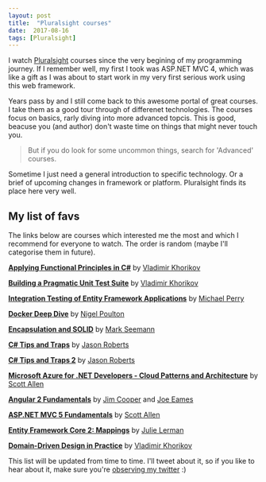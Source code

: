 ```yaml
---
layout: post
title:  "Pluralsight courses"
date:  2017-08-16
tags: [Pluralsight]
---
```


I watch [Pluralsight](https://www.pluralsight.com/) courses since the very begining of my programming journey. If I remember well, my first I took was ASP.NET MVC 4, which was like a gift as I was about to start work in my very first serious work using this web framework.

Years pass by and I still come back to this awesome portal of great courses. I take them as a good tour through of differenet technologies. The courses focus on basics, rarly diving into more advanced topcis. This is good, beacuse you (and author) don't waste time on things that might never touch you.

>  But if you do look for some uncommon things, search for 'Advanced' courses.

Sometime I just need a general introduction to specific technology. Or a brief of upcoming changes in framework or platform. Pluralsight finds its place here very well.

## My list of favs

The links below are courses which interested me the most and which I recommend for everyone to watch. The order is random (maybe I'll categorise them in future).

[**Applying Functional Principles in C#**](https://app.pluralsight.com/library/courses/csharp-applying-functional-principles/table-of-contents) by [Vladimir Khorikov](https://app.pluralsight.com/profile/author/vladimir-khorikov)

[**Building a Pragmatic Unit Test Suite**](https://app.pluralsight.com/library/courses/pragmatic-unit-testing/table-of-contents) by [Vladimir Khorikov](https://app.pluralsight.com/profile/author/vladimir-khorikov)

[**Integration Testing of Entity Framework Applications**](https://app.pluralsight.com/library/courses/entity-framework-applications-integration-testing/table-of-contents) by [Michael Perry](https://app.pluralsight.com/profile/author/michael-perry)

[**Docker Deep Dive**](https://app.pluralsight.com/library/courses/docker-deep-dive) by [Nigel Poulton](https://app.pluralsight.com/profile/author/nigel-poulton)

[**Encapsulation and SOLID**](https://app.pluralsight.com/library/courses/encapsulation-solid/table-of-contents) by [Mark Seemann](https://app.pluralsight.com/profile/author/mark-seemann)

[**C# Tips and Traps**](https://app.pluralsight.com/library/courses/csharp-tips-traps/table-of-contents) by [Jason Roberts](https://app.pluralsight.com/profile/author/jason-roberts)

[**C# Tips and Traps 2**](https://app.pluralsight.com/library/courses/csharp-tips-traps-part2) by [Jason Roberts](https://app.pluralsight.com/profile/author/jason-roberts)

[**Microsoft Azure for .NET Developers - Cloud Patterns and Architecture**](https://app.pluralsight.com/library/courses/microsoft-azure-dotnet-cloud-architecture/table-of-contents) by [Scott Allen](https://app.pluralsight.com/profile/author/scott-allen)

[**Angular 2 Fundamentals**](https://app.pluralsight.com/library/courses/angular-fundamentals/table-of-contents) by [Jim Cooper](https://app.pluralsight.com/profile/author/jim-cooper) and [Joe Eames](https://app.pluralsight.com/profile/author/joe-eames)

[**ASP.NET MVC 5 Fundamentals**](https://app.pluralsight.com/library/courses/aspdotnet-mvc5-fundamentals) by [Scott Allen](https://app.pluralsight.com/profile/author/scott-allen)

[**Entity Framework Core 2: Mappings**](https://app.pluralsight.com/library/courses/e-f-core-2-beyond-the-basics-mappings) by [Julie Lerman](https://app.pluralsight.com/profile/author/julie-lerman)

[**Domain-Driven Design in Practice**](https://app.pluralsight.com/library/courses/domain-driven-design-in-practice/table-of-contents) by [Vladimir Khorikov](https://app.pluralsight.com/profile/author/vladimir-khorikov)

This list will be updated from time to time. I'll tweet about it, so if you like to hear about it, make sure you're [observing my twitter](https://twitter.com/pizyck) :)
